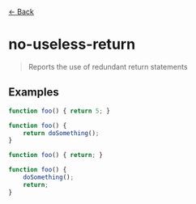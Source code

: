 [&#x2190; Back](./)
# no-useless-return

> Reports the use of redundant return statements

 

## Examples

<code-highlight>
 
<div slot="correct">

```js
function foo() { return 5; }

function foo() {
    return doSomething();
}

```

</div>

 
<div slot="incorrect">

```js
function foo() { return; }

function foo() {
    doSomething();
    return;
}

```

</div>

 
</code-highlight>

